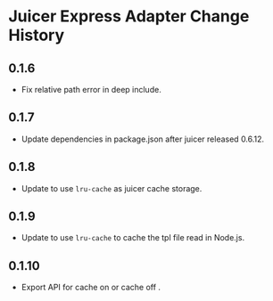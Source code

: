 Juicer Express Adapter Change History
=====================================


0.1.6
-----

* Fix relative path error in deep include.

0.1.7
-----

* Update dependencies in package.json after juicer released 0.6.12.

0.1.8
-----

* Update to use `lru-cache` as juicer cache storage.

0.1.9
-----

* Update to use `lru-cache` to cache the tpl file read in Node.js.

0.1.10
-----

* Export API for cache on or cache off .